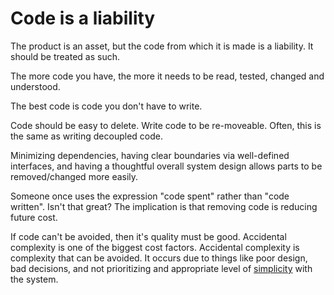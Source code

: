 # Code is a liability

The product is an asset, but the code from which it is made is a liability. It should be treated as such.

The more code you have, the more it needs to be read, tested, changed and understood.

The best code is code you don't have to write.

Code should be easy to delete. Write code to be re-moveable. Often, this is the same as writing decoupled code.

Minimizing dependencies, having clear boundaries via well-defined interfaces, and having a thoughtful overall system design allows parts to be removed/changed more easily.

Someone once uses the expression "code spent" rather than "code written". Isn't that great? The implication is that removing code is reducing future cost.

If code can't be avoided, then it's quality must be good. Accidental complexity is one of the biggest cost factors. Accidental complexity is complexity that can be avoided. It occurs due to things like poor design, bad decisions, and not prioritizing and appropriate level of [simplicity](/principles/keep-it-simple) with the system.

<!--

The best engineers are at least 10x more productive than an average engineer. The best engineers do not write 10x faster. Rather, they make good decisions that save 10x the work in the long term. That's because good engineers design systems that are more robust and easier to understand by others. Other people can build upon their work much more quickly and reliably. And they will create fewer bugs and regressions. So, there is a **multiplier effect** over the lifetime of a product.

-->
